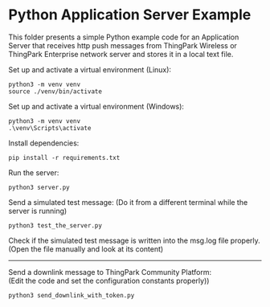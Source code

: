 # Python Application Server Example

This folder presents a simple Python example code for an Application Server that receives http push messages from 
ThingPark Wireless or ThingPark Enterprise network server and stores it in a local text file.

Set up and activate a virtual environment (Linux):
```
python3 -m venv venv
source ./venv/bin/activate
```

Set up and activate a virtual environment (Windows):
```
python3 -m venv venv
.\venv\Scripts\activate
```

Install dependencies:
```
pip install -r requirements.txt
```

Run the server:
```
python3 server.py
```

Send a simulated test message:
(Do it from a different terminal while the server is running)
```
python3 test_the_server.py
```

Check if the simulated test message is written into the msg.log file properly.
(Open the file manually and look at its content)

-----------------------
Send a downlink message to ThingPark Community Platform:  
(Edit the code and set the configuration constants properly))
```
python3 send_downlink_with_token.py
```

